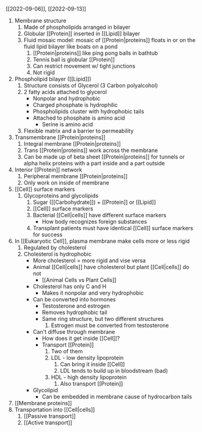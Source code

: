 [[2022-09-06]], [[2022-09-13]]

1. Membrane structure
	1. Made of phospholipids arranged in bilayer 
	2. Globular [[Protein]] inserted in [[Lipid]] bilayer
	3. Fluid mosaic model: mosaic of [[Protein|proteins]] floats in or on the fluid lipid bilayer like boats on a pond
		1. [[Protein|proteins]] like ping pong balls in bathtub 
		2. Tennis ball is globular [[Protein]]
		3. Can restrict movement w/ tight junctions
		4. Not rigid
2. Phospholipid bilayer ([[Lipid]]) 
	1. Structure consists of Glycerol (3 Carbon polyalcohol)
	2. 2 fatty acids attached to glycerol
		- Nonpolar and hydrophobic
		- Charged phosphate is hydrophilic
		- Phospholipids cluster with hydrophobic tails
		- Attached to phosphate is amino acid 
			- Serine is amino acid
	3. Flexible matrix and a barrier to permeability
3. Transmembrane [[Protein|proteins]]
	1. Integral membrane [[Protein|proteins]]
	4. Trans [[Protein|proteins]] work across the membrane
	5. Can be made up of beta sheet [[Protein|proteins]] for tunnels or alpha helix proteins with a part inside and a part outside
4. Interior [[Protein]] network
	1. Peripheral membrane [[Protein|proteins]]
	2. Only work on inside of membrane
5. [[Cell]] surface markers
	1. Glycoproteins and glycolipids
		1. Sugar ([[Carbohydrate]]) + [[Protein]] or [[Lipid]]
		2. [[Cell]] surface markers
		3. Bacterial [[Cell|cells]] have different surface markers
			- How body recognizes foreign substances
		4. Transplant patients must have identical [[Cell]] surface markers for success
6. In [[Eukaryotic Cell]], plasma membrane make cells more or less rigid
	1. Regulated by cholesterol
	2. Cholesterol is hydrophobic
		- More cholesterol = more rigid and vise versa
		- Animal [[Cell|cells]] have cholesterol but plant [[Cell|cells]] do not
			- [[Animal Cells vs Plant Cells]]
		- Cholesterol has only C and H
			- Makes it nonpolar and very hydrophobic
		- Can be converted into hormones
			- Testosterone and estrogen
			- Removes hydrophobic tail
			- Same ring structure, but two different structures
				1. Estrogen must be converted from testosterone
		- Can't diffuse through membrane
			- How does it get inside [[Cell]]?
			- Transport [[Protein]]
				1. Two of them
				2. LDL - low density lipoprotein
					1. Can bring it inside [[Cell]]
					2. LDL tends to build up in bloodstream (bad)
				3. HDL -  high density lipoprotein
					1. Also transport [[Protein]]
		- Glycolipid
			- Can be embedded in membrane cause of hydrocarbon tails
7. [[Membrane proteins]]
8. Transportation into [[Cell|cells]]
	1. [[Passive transport]]
	2. [[Active transport]]